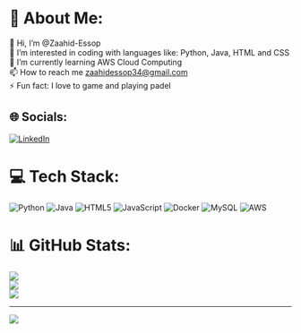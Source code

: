 # 💫 About Me:
👋 Hi, I’m @Zaahid-Essop<br>👀 I’m interested in coding with languages like: Python, Java, HTML and CSS<br>🌱 I’m currently learning AWS Cloud Computing<br>📫 How to reach me zaahidessop34@gmail.com<br>⚡ Fun fact: I love to game and playing padel


## 🌐 Socials:
[![LinkedIn](https://img.shields.io/badge/LinkedIn-%230077B5.svg?logo=linkedin&logoColor=white)](https://linkedin.com/in/https://www.linkedin.com/in/zaahid-essop-459369207?utm_source=share&utm_campaign=share_via&utm_content=profile&utm_medium=android_app) 

# 💻 Tech Stack:
![Python](https://img.shields.io/badge/python-3670A0?style=for-the-badge&logo=python&logoColor=ffdd54) ![Java](https://img.shields.io/badge/java-%23ED8B00.svg?style=for-the-badge&logo=openjdk&logoColor=white) ![HTML5](https://img.shields.io/badge/html5-%23E34F26.svg?style=for-the-badge&logo=html5&logoColor=white) ![JavaScript](https://img.shields.io/badge/javascript-%23323330.svg?style=for-the-badge&logo=javascript&logoColor=%23F7DF1E) ![Docker](https://img.shields.io/badge/docker-%230db7ed.svg?style=for-the-badge&logo=docker&logoColor=white) ![MySQL](https://img.shields.io/badge/mysql-4479A1.svg?style=for-the-badge&logo=mysql&logoColor=white) ![AWS](https://img.shields.io/badge/AWS-%23FF9900.svg?style=for-the-badge&logo=amazon-aws&logoColor=white)
# 📊 GitHub Stats:
![](https://github-readme-stats.vercel.app/api?username=zaahid-essop&theme=radical&hide_border=false&include_all_commits=true&count_private=true)<br/>
![](https://github-readme-streak-stats.herokuapp.com/?user=zaahid-essop&theme=radical&hide_border=false)<br/>
![](https://github-readme-stats.vercel.app/api/top-langs/?username=zaahid-essop&theme=radical&hide_border=false&include_all_commits=true&count_private=true&layout=compact)

---
[![](https://visitcount.itsvg.in/api?id=zaahid-essop&icon=0&color=8)](https://visitcount.itsvg.in)

<!-- Proudly created with GPRM ( https://gprm.itsvg.in ) -->
